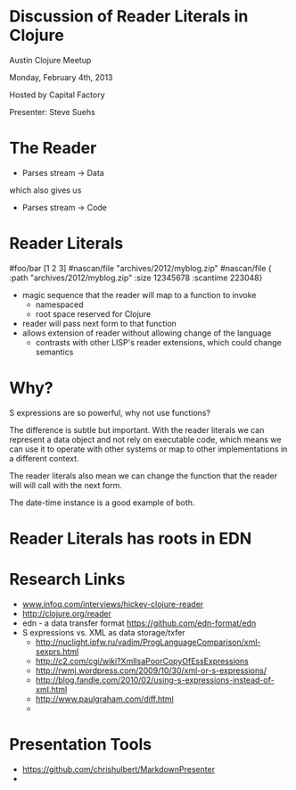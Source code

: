 Discussion of Reader Literals in Clojure
=========================

Austin Clojure Meetup

Monday, February 4th, 2013

Hosted by Capital Factory

Presenter: Steve Suehs  

The Reader
========
* Parses stream -> Data

which also gives us

* Parses stream -> Code

Reader Literals
==========

   #foo/bar [1 2 3]
   #nascan/file "archives/2012/myblog.zip"
   #nascan/file { :path "archives/2012/myblog.zip" 
                          :size 12345678
                          :scantime  223048}

* magic sequence that the reader will map to a function to invoke
  * namespaced
  * root space reserved for Clojure
* reader will pass next form to that function
* allows extension of reader without allowing change of the language
   * contrasts with other LISP's reader extensions, which could change semantics

Why?
====
S expressions are so powerful, why not use functions?

The difference is subtle but important.  With the reader literals we can
represent a data object and not rely on executable code, which means
we can use it to operate with other systems or map to other
implementations in a different context. 

The reader literals also mean we can change the function that the
reader will will call with the next form.

The date-time instance is a good example of both.

Reader Literals has roots in EDN
======================


Research Links
==========

* www.infoq.com/interviews/hickey-clojure-reader
* http://clojure.org/reader
* edn - a data transfer format https://github.com/edn-format/edn
* S expressions vs. XML as data storage/txfer
   * http://nuclight.ipfw.ru/vadim/ProgLanguageComparison/xml-sexprs.html
   * http://c2.com/cgi/wiki?XmlIsaPoorCopyOfEssExpressions
   * http://rwmj.wordpress.com/2009/10/30/xml-or-s-expressions/
   * http://blog.fandle.com/2010/02/using-s-expressions-instead-of-xml.html
   * http://www.paulgraham.com/diff.html
   * 



Presentation Tools
=============
* https://github.com/chrishulbert/MarkdownPresenter
* 
